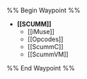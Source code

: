 %% Begin Waypoint %%
- **[[SCUMM]]**
	- [[iMuse]]
	- [[Opcodes]]
	- [[ScummC]]
	- [[ScummVM]]

%% End Waypoint %%